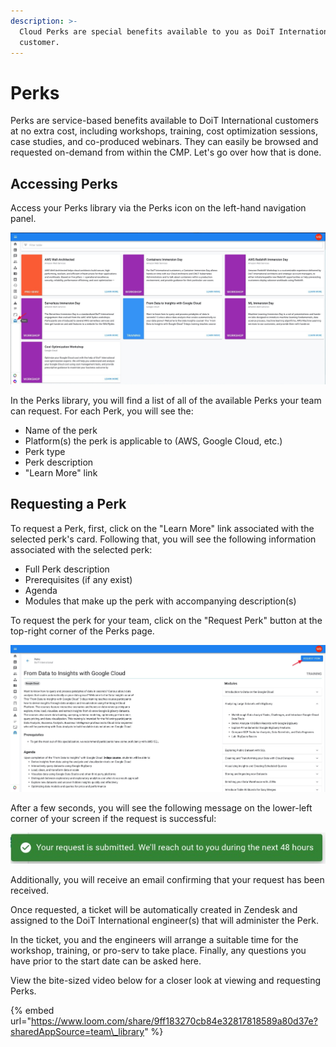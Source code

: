 ```yaml
---
description: >-
  Cloud Perks are special benefits available to you as DoiT International
  customer.
---
```


# Perks

Perks are service-based benefits available to DoiT International customers at no extra cost, including workshops, training, cost optimization sessions, case studies, and co-produced webinars. They can easily be browsed and requested on-demand from within the CMP. Let's go over how that is done.

## Accessing Perks

Access your Perks library via the Perks icon on the left-hand navigation panel.

![](../.gitbook/assets/perks.jpg)

 In the Perks library, you will find a list of all of the available Perks your team can request. For each Perk, you will see the:

* Name of the perk
* Platform\(s\) the perk is applicable to \(AWS, Google Cloud, etc.\)
* Perk type
* Perk description
* "Learn More" link

## Requesting a Perk

To request a Perk, first, click on the "Learn More" link associated with the selected perk's card. Following that, you will see the following information associated with the selected perk:

* Full Perk description
* Prerequisites \(if any exist\)
* Agenda
* Modules that make up the perk with accompanying description\(s\)

To request the perk for your team, click on the "Request Perk" button at the top-right corner of the Perks page.

![](../.gitbook/assets/perkspecifics.jpg)

After a few seconds, you will see the following message on the lower-left corner of your screen if the request is successful:

![](../.gitbook/assets/perkrequest.jpg)

Additionally, you will receive an email confirming that your request has been received.

Once requested, a ticket will be automatically created in Zendesk and assigned to the DoiT International engineer\(s\) that will administer the Perk.

In the ticket, you and the engineers will arrange a suitable time for the workshop, training, or pro-serv to take place. Finally, any questions you have prior to the start date can be asked here.

View the bite-sized video below for a closer look at viewing and requesting Perks.

{% embed url="https://www.loom.com/share/9ff183270cb84e32817818589a80d37e?sharedAppSource=team\_library" %}



